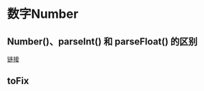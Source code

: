 # 数字Number

## Number()、parseInt() 和 parseFloat() 的区别

[链接](https://www.cnblogs.com/yi0921/p/6196841.html)

## toFix
